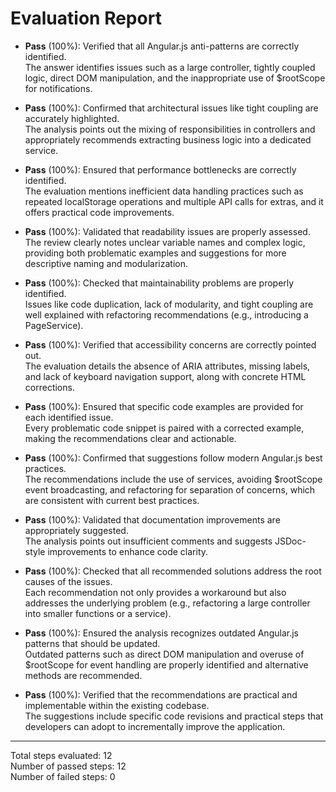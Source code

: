 # Evaluation Report

- **Pass** (100%): Verified that all Angular.js anti-patterns are correctly identified.  
  The answer identifies issues such as a large controller, tightly coupled logic, direct DOM manipulation, and the inappropriate use of $rootScope for notifications.

- **Pass** (100%): Confirmed that architectural issues like tight coupling are accurately highlighted.  
  The analysis points out the mixing of responsibilities in controllers and appropriately recommends extracting business logic into a dedicated service.

- **Pass** (100%): Ensured that performance bottlenecks are correctly identified.  
  The evaluation mentions inefficient data handling practices such as repeated localStorage operations and multiple API calls for extras, and it offers practical code improvements.

- **Pass** (100%): Validated that readability issues are properly assessed.  
  The review clearly notes unclear variable names and complex logic, providing both problematic examples and suggestions for more descriptive naming and modularization.

- **Pass** (100%): Checked that maintainability problems are properly identified.  
  Issues like code duplication, lack of modularity, and tight coupling are well explained with refactoring recommendations (e.g., introducing a PageService).

- **Pass** (100%): Verified that accessibility concerns are correctly pointed out.  
  The evaluation details the absence of ARIA attributes, missing labels, and lack of keyboard navigation support, along with concrete HTML corrections.

- **Pass** (100%): Ensured that specific code examples are provided for each identified issue.  
  Every problematic code snippet is paired with a corrected example, making the recommendations clear and actionable.

- **Pass** (100%): Confirmed that suggestions follow modern Angular.js best practices.  
  The recommendations include the use of services, avoiding $rootScope event broadcasting, and refactoring for separation of concerns, which are consistent with current best practices.

- **Pass** (100%): Validated that documentation improvements are appropriately suggested.  
  The analysis points out insufficient comments and suggests JSDoc-style improvements to enhance code clarity.

- **Pass** (100%): Checked that all recommended solutions address the root causes of the issues.  
  Each recommendation not only provides a workaround but also addresses the underlying problem (e.g., refactoring a large controller into smaller functions or a service).

- **Pass** (100%): Ensured the analysis recognizes outdated Angular.js patterns that should be updated.  
  Outdated patterns such as direct DOM manipulation and overuse of $rootScope for event handling are properly identified and alternative methods are recommended.

- **Pass** (100%): Verified that the recommendations are practical and implementable within the existing codebase.  
  The suggestions include specific code revisions and practical steps that developers can adopt to incrementally improve the application.

---

Total steps evaluated: 12  
Number of passed steps: 12  
Number of failed steps: 0